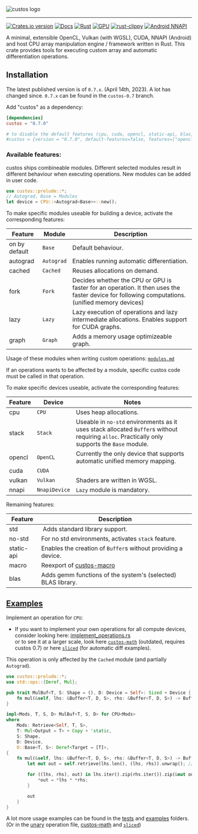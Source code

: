 ![custos logo](assets/custos.png)

<hr/>

[![Crates.io version](https://img.shields.io/crates/v/custos.svg)](https://crates.io/crates/custos)
[![Docs](https://docs.rs/custos/badge.svg?version=0.7.0)](https://docs.rs/custos/0.7.0/custos/)
[![Rust](https://github.com/elftausend/custos/actions/workflows/rust.yml/badge.svg)](https://github.com/elftausend/custos/actions/workflows/rust.yml)
[![GPU](https://github.com/elftausend/custos/actions/workflows/gpu.yml/badge.svg)](https://github.com/elftausend/custos/actions/workflows/gpu.yml)
[![rust-clippy](https://github.com/elftausend/custos/actions/workflows/rust-clippy.yml/badge.svg)](https://github.com/elftausend/custos/actions/workflows/rust-clippy.yml)
[![Android NNAPI](https://github.com/elftausend/custos/actions/workflows/android.yml/badge.svg)](https://github.com/elftausend/custos/actions/workflows/android.yml)

A minimal, extensible OpenCL, Vulkan (with WGSL), CUDA, NNAPI (Android) and host CPU array manipulation engine / framework written in Rust. 
This crate provides tools for executing custom array and automatic differentiation operations.<br>


## Installation

The latest published version is of `0.7.x`. (April 14th, 2023). A lot has changed since. `0.7.x` can be found in the `custos-0.7` branch.

Add "custos" as a dependency:
```toml
[dependencies]
custos = "0.7.0"

# to disable the default features (cpu, cuda, opencl, static-api, blas, macro) and use an own set of features:
#custos = {version = "0.7.0", default-features=false, features=["opencl", "blas"]}
```

### Available features: 

custos ships combineable modules. Different selected modules result in different behaviour when executing operations.
New modules can be added in user code.
```rust
use custos::prelude::*; 
// Autograd, Base = Modules
let device = CPU::<Autograd<Base>>::new();
```
To make specific modules useable for building a device, activate the corresponding features:

Feature | Module | Description
--- | --- | ---
on by default | `Base` | Default behaviour.
autograd | `Autograd` | Enables running automatic differentiation.
cached | `Cached` | Reuses allocations on demand.
fork | `Fork` | Decides whether the CPU or GPU is faster for an operation. It then uses the faster device for following computations. (unified memory devices)
lazy | `Lazy` | Lazy execution of operations and lazy intermediate allocations. Enables support for CUDA graphs.
graph | `Graph` | Adds a memory usage optimizeable graph.

Usage of these modules when writing custom operations: [`modules.md`](modules.md)

If an operations wants to be affected by a module, specific custos code must be called in that operation.

To make specific devices useable, activate the corresponding features:

Feature | Device | Notes
--- | --- | ---
cpu | `CPU` | Uses heap allocations.
stack | `Stack` | Useable in `no-std` environments as it uses stack allocated `Buffer`s without requiring `alloc`. Practically only supports the `Base` module.
opencl | `OpenCL` | Currently the only device that supports automatic unified memory mapping. 
cuda | `CUDA` |
vulkan | `Vulkan` | Shaders are written in WGSL.
nnapi | `NnapiDevice` | `Lazy` module is mandatory.

Remaining features: 

Feature | Description
--- | --- 
std | Adds standard library support.
no-std | For no std environments, activates `stack` feature.
static-api | Enables the creation of `Buffer`s without providing a device.
macro | Reexport of [custos-macro]
blas | Adds gemm functions of the system's (selected) BLAS library.

[custos-macro]: https://github.com/elftausend/custos-macro

## [Examples]


[examples]: https://github.com/elftausend/custos/tree/main/examples
[unary]: https://github.com/elftausend/custos/blob/main/src/unary.rs

Implement an operation for `CPU`:<br>
- If you want to implement your own operations for all compute devices, consider looking here: [implement_operations.rs](examples/implement_operations.rs)<br>
or to see it at a larger scale, look here [`custos-math`](https://github.com/elftausend/custos-math) (outdated, requires custos 0.7) or here [`sliced`](https://github.com/elftausend/sliced) (for automatic diff examples).

This operation is only affected by the `Cached` module (and partially `Autograd`).

```rust
use custos::prelude::*;
use std::ops::{Deref, Mul};

pub trait MulBuf<T, S: Shape = (), D: Device = Self>: Sized + Device {
    fn mul(&self, lhs: &Buffer<T, D, S>, rhs: &Buffer<T, D, S>) -> Buffer<T, Self, S>;
}

impl<Mods, T, S, D> MulBuf<T, S, D> for CPU<Mods>
where
    Mods: Retrieve<Self, T, S>,
    T: Mul<Output = T> + Copy + 'static,
    S: Shape,
    D: Device,
    D::Base<T, S>: Deref<Target = [T]>,
{
    fn mul(&self, lhs: &Buffer<T, D, S>, rhs: &Buffer<T, D, S>) -> Buffer<T, Self, S> {
        let mut out = self.retrieve(lhs.len(), (lhs, rhs)).unwrap(); // unwrap or return error (update trait)

        for ((lhs, rhs), out) in lhs.iter().zip(rhs.iter()).zip(&mut out) {
            *out = *lhs * *rhs;
        }

        out
    }
}
```

A lot more usage examples can be found in the [tests] and [examples] folders.
(Or in the [unary] operation file, [custos-math](https://github.com/elftausend/custos-math) and [`sliced`](https://github.com/elftausend/sliced))

[tests]: https://github.com/elftausend/custos/tree/main/tests